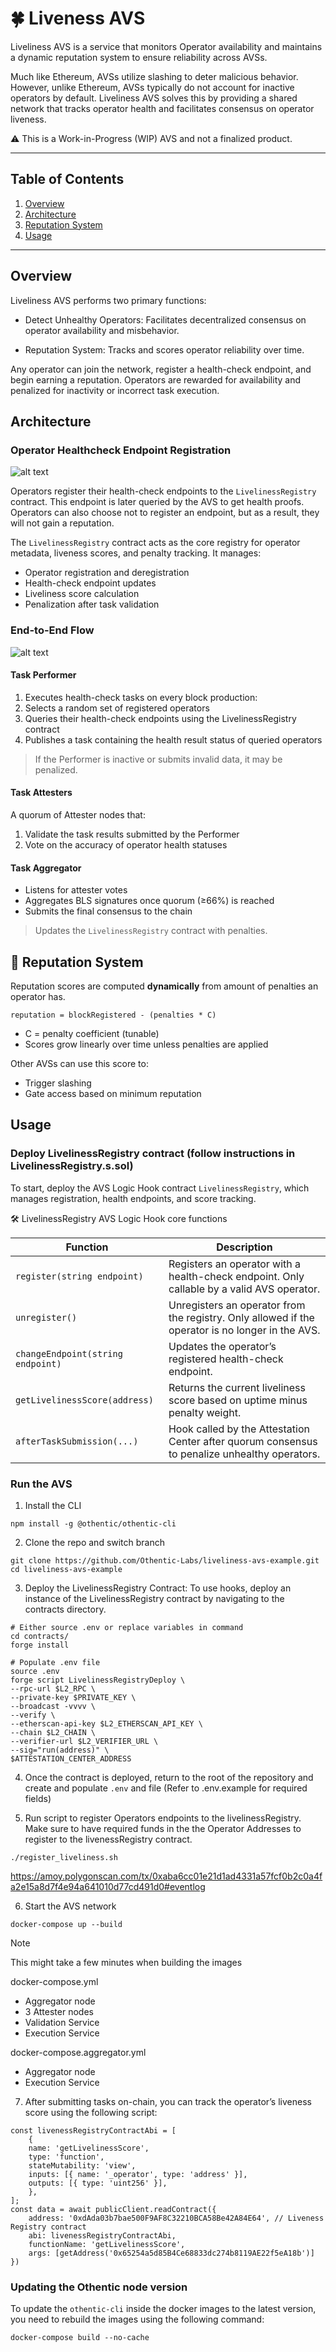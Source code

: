 # 🍀 Liveness AVS

Liveliness AVS is a service that monitors Operator availability and maintains a dynamic reputation system to ensure reliability across AVSs.

Much like Ethereum, AVSs utilize slashing to deter malicious behavior. However, unlike Ethereum, AVSs typically do not account for inactive operators by default. Liveliness AVS solves this by providing a shared network that tracks operator health and facilitates consensus on operator liveness.

⚠️ This is a Work-in-Progress (WIP) AVS and not a finalized product.

---

## Table of Contents

1. [Overview](#overview)  
2. [Architecture](#architecture)  
3. [Reputation System](#-reputation-system)  
4. [Usage](#usage)


---


## Overview
Liveliness AVS performs two primary functions:

- Detect Unhealthy Operators: Facilitates decentralized consensus on operator availability and misbehavior.

- Reputation System: Tracks and scores operator reliability over time.

Any operator can join the network, register a health-check endpoint, and begin earning a reputation. Operators are rewarded for availability and penalized for inactivity or incorrect task execution.

## Architecture

### **Operator Healthcheck Endpoint Registration**

![alt text](image.png)

Operators register their health-check endpoints to the `LivelinessRegistry` contract. This endpoint is later queried by the AVS to get health proofs. Operators can also choose not to register an endpoint, but as a result, they will not gain a reputation.


The `LivelinessRegistry` contract acts as the core registry for operator metadata, liveness scores, and penalty tracking. It manages:

- Operator registration and deregistration
- Health-check endpoint updates
- Liveliness score calculation
- Penalization after task validation

### End-to-End Flow

![alt text](avs.png)

#### Task Performer

1. Executes health-check tasks on every block production:
2. Selects a random set of registered operators
3. Queries their health-check endpoints using the LivelinessRegistry contract
4. Publishes a task containing the health result status of queried operators

> If the Performer is inactive or submits invalid data, it may be penalized.

#### Task Attesters

A quorum of Attester nodes that:

1. Validate the task results submitted by the Performer
2. Vote on the accuracy of operator health statuses

#### Task Aggregator

- Listens for attester votes
- Aggregates BLS signatures once quorum (≥66%) is reached
- Submits the final consensus to the chain

> Updates the `LivelinessRegistry` contract with penalties.



## 🧮 Reputation System

Reputation scores are computed **dynamically** from amount of penalties an operator has. 

```
reputation = blockRegistered - (penalties * C)
```
- C = penalty coefficient (tunable)
- Scores grow linearly over time unless penalties are applied

Other AVSs can use this score to:

- Trigger slashing
- Gate access based on minimum reputation


## Usage

### Deploy LivelinessRegistry contract (follow instructions in LivelinessRegistry.s.sol)
To start, deploy the AVS Logic Hook contract `LivelinessRegistry`, which manages registration, health endpoints, and score tracking.

🛠️ LivelinessRegistry AVS Logic Hook core functions

| Function                             | Description                                                                                       |
|--------------------------------------|---------------------------------------------------------------------------------------------------|
| `register(string endpoint)`          | Registers an operator with a health-check endpoint. Only callable by a valid AVS operator.        |
| `unregister()`                       | Unregisters an operator from the registry. Only allowed if the operator is no longer in the AVS.  |
| `changeEndpoint(string endpoint)`    | Updates the operator’s registered health-check endpoint.                                          |
| `getLivelinessScore(address)`        | Returns the current liveliness score based on uptime minus penalty weight.                        |
| `afterTaskSubmission(...)`           | Hook called by the Attestation Center after quorum consensus to penalize unhealthy operators.     |


### Run the AVS

1. Install the CLI
```
npm install -g @othentic/othentic-cli
```

2. Clone the repo and switch branch
```
git clone https://github.com/Othentic-Labs/liveliness-avs-example.git
cd liveliness-avs-example
```

3. Deploy the LivelinessRegistry Contract: To use hooks, deploy an instance of the LivelinessRegistry contract by navigating to the contracts directory. 

```
# Either source .env or replace variables in command
cd contracts/
forge install

# Populate .env file
source .env
forge script LivelinessRegistryDeploy \
--rpc-url $L2_RPC \
--private-key $PRIVATE_KEY \
--broadcast -vvvv \
--verify \
--etherscan-api-key $L2_ETHERSCAN_API_KEY \
--chain $L2_CHAIN \
--verifier-url $L2_VERIFIER_URL \
--sig="run(address)" \
$ATTESTATION_CENTER_ADDRESS
```

4. Once the contract is deployed, return to the root of the repository and create and populate `.env` and file
 (Refer to .env.example for required fields)

5. Run script to register Operators endpoints to the livelinessRegistry. Make sure to have required funds in the the Operator Addresses to register to the livenessRegistry contract.
```
./register_liveliness.sh
```

https://amoy.polygonscan.com/tx/0xaba6cc01e21d1ad4331a57fcf0b2c0a4fa2e15a8d7f4e94a641010d77cd491d0#eventlog

6. Start the AVS network
```
docker-compose up --build
```
> [!NOTE]
> This might take a few minutes when building the images

docker-compose.yml
- Aggregator node
- 3 Attester nodes
- Validation Service
- Execution Service

docker-compose.aggregator.yml
- Aggregator node
- Execution Service

7. After submitting tasks on-chain, you can track the operator’s liveness score using the following script:
```
const livenessRegistryContractAbi = [
    {
    name: 'getLivelinessScore',
    type: 'function',
    stateMutability: 'view',
    inputs: [{ name: '_operator', type: 'address' }],
    outputs: [{ type: 'uint256' }],
    },
];
const data = await publicClient.readContract({
    address: '0xdAda03b7bae500F9AF8C32210BCA58Be42A84E64', // Liveness Registry contract
    abi: livenessRegistryContractAbi,
    functionName: 'getLivelinessScore',
    args: [getAddress('0x65254a5d85B4Ce68833dc274b8119AE22f5eA18b')]
}) 
```

### Updating the Othentic node version
To update the `othentic-cli` inside the docker images to the latest version, you
need to rebuild the images using the following command:
```console
docker-compose build --no-cache
```
